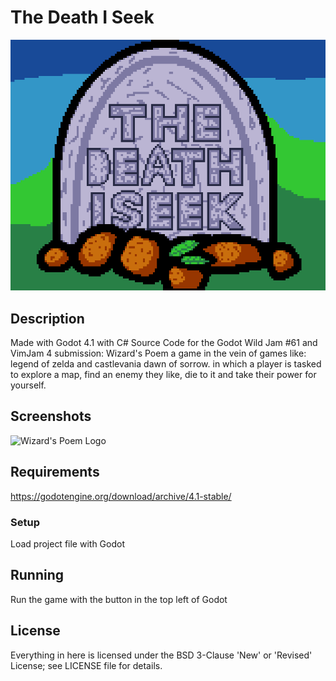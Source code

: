 The Death I Seek
=====
![DeathISeekLogo](https://raw.githubusercontent.com/Sethbones/The-Death-I-Seek/main/Logo2-export.png)
## Description
Made with Godot 4.1 with C#
Source Code for the Godot Wild Jam #61 and VimJam 4 submission: Wizard's Poem
a game in the vein of games like: legend of zelda and castlevania dawn of sorrow.
in which a player is tasked to explore a map, find an enemy they like, die to it and take their power for yourself.

## Screenshots
![Wizard's Poem Logo](https://img.itch.zone/aW1hZ2UvMjI2NTkwNi8xMzQzMDczNC5wbmc=/original/59yLa8.png)
## Requirements
https://godotengine.org/download/archive/4.1-stable/
### Setup
Load project file with Godot

## Running
Run the game with the button in the top left of Godot

## License
Everything in here is licensed under the BSD 3-Clause 'New' or 'Revised' License; see LICENSE file for details.
